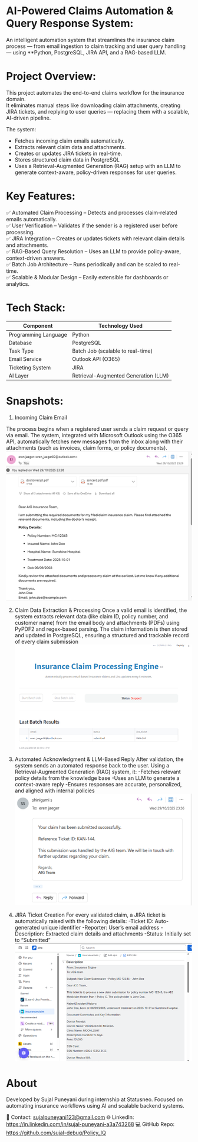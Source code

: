# AI-Powered Claims Automation & Query Response System:

An intelligent automation system that streamlines the insurance claim process — from email ingestion to claim tracking and user query handling — using **Python, PostgreSQL, JIRA API, and a RAG-based LLM.


# Project Overview:

This project automates the end-to-end claims workflow for the insurance domain.  
It eliminates manual steps like downloading claim attachments, creating JIRA tickets, and replying to user queries — replacing them with a scalable, AI-driven pipeline.

The system:
- Fetches incoming claim emails automatically.  
- Extracts relevant claim data and attachments.  
- Creates or updates JIRA tickets in real-time.  
- Stores structured claim data in PostgreSQL  
- Uses a Retrieval-Augmented Generation (RAG) setup with an LLM to generate context-aware, policy-driven responses for user queries.

# Key Features:

✅ Automated Claim Processing – Detects and processes claim-related emails automatically.  
✅ User Verification – Validates if the sender is a registered user before processing.  
✅ JIRA Integration – Creates or updates tickets with relevant claim details and attachments.  
✅ RAG-Based Query Resolution – Uses an LLM to provide policy-aware, context-driven answers.  
✅ Batch Job Architecture – Runs periodically and can be scaled to real-time.  
✅ Scalable & Modular Design – Easily extensible for dashboards or analytics.

# Tech Stack:

| Component            | Technology Used                                             |
| -------------------- | ----------------------------------------------------------- |
| Programming Language | Python                                                      |
| Database             | PostgreSQL                                                  |
| Task Type            | Batch Job (scalable to real-time)                           |
| Email Service        | Outlook API (O365)                                          |
| Ticketing System     | JIRA                                                        |
| AI Layer             | Retrieval-Augmented Generation (LLM)                        |

# Snapshots:


1. Incoming Claim Email

The process begins when a registered user sends a claim request or query via email.
The system, integrated with Microsoft Outlook using the O365 API, automatically fetches new messages from the inbox along with their attachments (such as invoices, claim forms, or policy documents).
![image alt](https://github.com/sujal-debug/Policy_IQ/blob/840bbe55eb547cb1f754571be92697a83af48d51/i_m.png)

2. Claim Data Extraction & Processing
Once a valid email is identified, the system extracts relevant data (like claim ID, policy number, and customer name) from the email body and attachments (PDFs) using PyPDF2 and regex-based parsing.
The claim information is then stored and updated in PostgreSQL, ensuring a structured and trackable record of every claim submission
![image alt](https://github.com/sujal-debug/Policy_IQ/blob/8c27181d3bf544b1a1d5d8b4ca4e386a2ac11714/frontend.png)


3. Automated Acknowledgment & LLM-Based Reply
After validation, the system sends an automated response back to the user.
Using a Retrieval-Augmented Generation (RAG) system, it:
-Fetches relevant policy details from the knowledge base
-Uses an LLM to generate a context-aware reply
-Ensures responses are accurate, personalized, and aligned with internal policies
![image alt](https://github.com/sujal-debug/Policy_IQ/blob/2f435991a993c1339520ba404ec453be90d1d3a0/new.png)


4. JIRA Ticket Creation
For every validated claim, a JIRA ticket is automatically raised with the following details:
-Ticket ID: Auto-generated unique identifier
-Reporter: User’s email address
-Description: Extracted claim details and attachments
-Status: Initially set to “Submitted”
![image alt](https://github.com/sujal-debug/Policy_IQ/blob/cce686cb18e90e6e74d7a1d9c1902c63de47e04d/jira.png)

# About

Developed by Sujal Puneyani during internship at Statusneo.
Focused on automating insurance workflows using AI and scalable backend systems.

📧 Contact: sujalpuneyani123@gmail.com
🌐 LinkedIn: https://in.linkedin.com/in/sujal-puneyani-a3a743268
💻 GitHub Repo: https://github.com/sujal-debug/Policy_IQ


